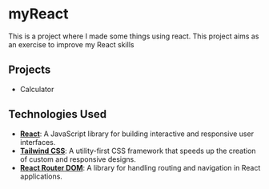 # myReact

This is a project where I made some things using react. This project aims as an exercise to improve my React skills

## Projects

- Calculator

## Technologies Used

- [**React**](https://reactjs.org/): A JavaScript library for building interactive and responsive user interfaces.
- [**Tailwind CSS**](https://tailwindcss.com/): A utility-first CSS framework that speeds up the creation of custom and responsive designs.
- [**React Router DOM**](https://reactrouter.com/): A library for handling routing and navigation in React applications.
